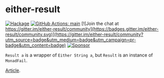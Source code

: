 # either-result

[![Hackage](https://matrix.hackage.haskell.org/api/v2/packages/either-result/badge)](http://hackage.haskell.org/package/either-result) [![GitHub Actions: main](https://github.com/kakkun61/either-result/workflows/main/badge.svg)](https://github.com/kakkun61/either-result/actions?query=workflow%3Amain) [![Join the chat at https://gitter.im/either-result/community](https://badges.gitter.im/either-result/community.svg)](https://gitter.im/either-result/community?utm_source=badge&utm_medium=badge&utm_campaign=pr-badge&utm_content=badge) [![Sponsor](https://img.shields.io/badge/Sponsor-%E2%9D%A4-red?logo=GitHub)](https://github.com/sponsors/kakkun61)

`Result a` is a wrapper of `Either String a`, but `Result` is an instance of `MonadFail`.

[Article](https://dev.to/kakkun61/the-simplest-monadfail-instance-2i4e).
